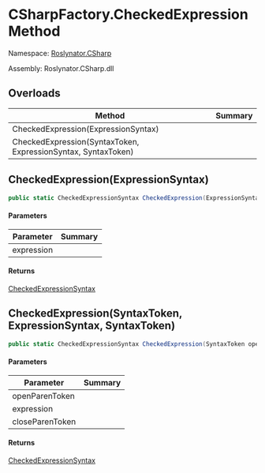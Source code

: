 # CSharpFactory\.CheckedExpression Method

Namespace: [Roslynator.CSharp](../../README.md)

Assembly: Roslynator\.CSharp\.dll

## Overloads

| Method | Summary |
| ------ | ------- |
| CheckedExpression\(ExpressionSyntax\) | |
| CheckedExpression\(SyntaxToken, ExpressionSyntax, SyntaxToken\) | |

## CheckedExpression\(ExpressionSyntax\)

```csharp
public static CheckedExpressionSyntax CheckedExpression(ExpressionSyntax expression)
```

#### Parameters

| Parameter | Summary |
| --------- | ------- |
| expression | |

#### Returns

[CheckedExpressionSyntax](https://docs.microsoft.com/en-us/dotnet/api/microsoft.codeanalysis.csharp.syntax.checkedexpressionsyntax)


## CheckedExpression\(SyntaxToken, ExpressionSyntax, SyntaxToken\)

```csharp
public static CheckedExpressionSyntax CheckedExpression(SyntaxToken openParenToken, ExpressionSyntax expression, SyntaxToken closeParenToken)
```

#### Parameters

| Parameter | Summary |
| --------- | ------- |
| openParenToken | |
| expression | |
| closeParenToken | |

#### Returns

[CheckedExpressionSyntax](https://docs.microsoft.com/en-us/dotnet/api/microsoft.codeanalysis.csharp.syntax.checkedexpressionsyntax)


